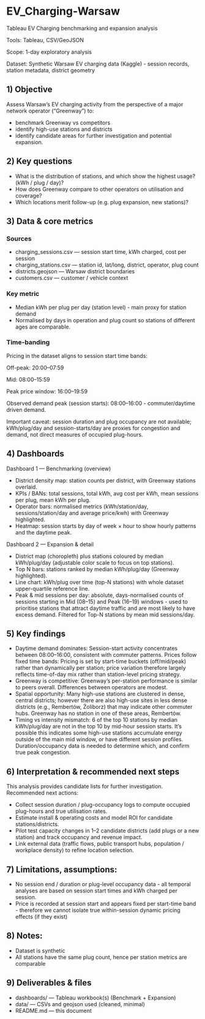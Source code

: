 # EV_Charging-Warsaw
Tableau EV Charging benchmarking and expansion analysis

Tools: Tableau, CSV/GeoJSON

Scope: 1-day exploratory analysis 

Dataset: Synthetic Warsaw EV charging data (Kaggle) - session records, station metadata, district geometry

## 1) Objective

Assess Warsaw’s EV charging activity from the perspective of a major network operator (“Greenway”) to:
 - benchmark Greenway vs competitors
 - identify high-use stations and districts
 - identify candidate areas for further investigation and potential expansion.

## 2) Key questions

 - What is the distribution of stations, and which show the highest usage? (kWh / plug / day)?
 - How does Greenway compare to other operators on utilisation and coverage?
 - Which locations merit follow-up (e.g. plug expansion, new stations)?

## 3) Data & core metrics

### Sources
 - charging_sessions.csv — session start time, kWh charged, cost per session
 - charging_stations.csv — station id, lat/long, district, operator, plug count
 - districts.geojson — Warsaw district boundaries
 - customers.csv — customer / vehicle context

### Key metric
 - Median kWh per plug per day (station level) - main proxy for station demand
 - Normalised by days in operation and plug count so stations of different ages are comparable.

### Time-banding

Pricing in the dataset aligns to session start time bands:

Off-peak: 20:00–07:59

Mid: 08:00–15:59

Peak price window: 16:00–19:59

Observed demand peak (session starts): 08:00–16:00 - commuter/daytime driven demand.

Important caveat: session duration and plug occupancy are not available; kWh/plug/day and session-starts/day are proxies for congestion and demand, not direct measures of occupied plug-hours.

## 4) Dashboards 

Dashboard 1 — Benchmarking (overview)
 - District density map: station counts per district, with Greenway stations overlaid.
 - KPIs / BANs: total sessions, total kWh, avg cost per kWh, mean sessions per plug, mean kWh per plug.
 - Operator bars: normalised metrics (kWh/station/day, sessions/station/day and average price/kwh) with Greenway highlighted.
 - Heatmap: session starts by day of week × hour to show hourly patterns and the daytime peak.

Dashboard 2 — Expansion & detail
 - District map (choropleth) plus stations coloured by median kWh/plug/day (adjustable color scale to focus on top stations).
 - Top N bars: stations ranked by median kWh/plug/day (Greenway highlighted).
 - Line chart: kWh/plug over time (top-N stations) with whole dataset upper-quartile reference line.
 - Peak & mid sessions per day: absolute, days-normalised counts of sessions starting in Mid (08–15) and Peak (16–19) windows - used to prioritise stations that attract daytime traffic and are most likely to have excess demand. Filtered for Top-N stations by mean mid sessions/day. 

## 5) Key findings
 - Daytime demand dominates: Session-start activity concentrates between 08:00–16:00, consistent with commuter patterns.
   Prices follow fixed time bands: Pricing is set by start-time buckets (off/mid/peak) rather than dynamically per station; price variation therefore largely reflects time-of-day mix rather than station-level pricing strategy.
 - Greenway is competitive: Greenway’s per-station performance is similar to peers overall. Differences between operators are modest.
 - Spatial opportunity: Many high-use stations are clustered in dense, central districts; however there are also high-use sites in less dense districts (e.g., Rembertów, Żoliborz) that may indicate other commuter hubs. Greenway has no station in one of these areas, Rembertów.
 - Timing vs intensity mismatch: 6 of the top 10 stations by median kWh/plug/day are not in the top 10 by mid-hour session starts. It’s possible this indicates some high-use stations accumulate energy outside of the main mid window, or have different session profiles. Duration/occupancy data is needed to determine which, and confirm true peak congestion. 

## 6) Interpretation & recommended next steps

This analysis provides candidate lists for further investigation. Recommended next actions:
 - Collect session duration / plug-occupancy logs to compute occupied plug-hours and true utilisation rates.
 - Estimate install & operating costs and model ROI for candidate stations/districts.
 - Pilot test capacity changes in 1–2 candidate districts (add plugs or a new station) and track occupancy and revenue impact.
 - Link external data (traffic flows, public transport hubs, population / workplace density) to refine location selection.

## 7) Limitations, assumptions:
 - No session end / duration or plug-level occupancy data - all temporal analyses are based on session start times and kWh charged per session.
 - Price is recorded at session start and appears fixed per start-time band - therefore we cannot isolate true within-session dynamic pricing effects (if they exist)

## 8) Notes:
 - Dataset is synthetic
 - All stations have the same plug count, hence per station metrics are comparable

## 9) Deliverables & files
- dashboards/ — Tableau workbook(s) (Benchmark + Expansion)
- data/ — CSVs and geojson used (cleaned, minimal)
- README.md — this document

